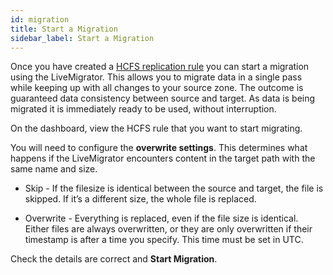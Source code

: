 ```yaml
---
id: migration
title: Start a Migration
sidebar_label: Start a Migration
---
```


Once you have created a [HCFS replication rule](./create-rule.md#hcfs) you can start a migration using the LiveMigrator. This allows you to migrate data in a single pass while keeping up with all changes to your source zone. The outcome is guaranteed data consistency between source and target. As data is being migrated it is immediately ready to be used, without interruption.

On the dashboard, view the HCFS rule that you want to start migrating.

You will need to configure the **overwrite settings**. This determines what happens if the LiveMigrator encounters content in the target path with the same name and size.

- Skip - If the filesize is identical between the source and target, the file is skipped. If it’s a different size, the whole file is replaced.

- Overwrite - Everything is replaced, even if the file size is identical.  
  Either files are always overwritten, or they are only overwritten if their timestamp is after a time you specify. This time must be set in UTC.

Check the details are correct and **Start Migration**.
